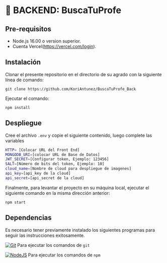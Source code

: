 # 📝 BACKEND: BuscaTuProfe

## **Pre-requisitos**

- Node.js 16.00 o version superior.
- Cuenta Vercel(https://vercel.com/login).

## Instalación

Clonar el presente repositorio en el directorio de su agrado con la siguiente línea de comando:

```
git clone https://github.com/KoriAntunez/BuscaTuProfe_Back
```

Ejecutar el comando:

```
npm install
```

## Despliegue

Cree el archivo `.env` y copie el siguiente contenido, luego complete las variables

```bash
HTTP= [Colocar URL del Front End]
MONGODB_URI=[colocar URL de Base de Datos]
JWT_SECRET=[Configurar token, Ejemplo: 123456]
SALT=[Número de bits del token, Ejemplo: 10]
cloud_name=[Nombre de cloud para despliegue de imagenes]
api_key=[api_key de la cloud]
api_secret=[api_secret de la cloud]
```

Finalmente, para levantar el proyecto en su máquina local, ejecutar el siguiente comando en la misma dirección anterior:

```
npm start
```

## Dependencias

Es necesario tener previamente instalado los siguientes programas para seguir las instrucciones exitosamente.

[![Git](https://img.shields.io/badge/git-%23F05033.svg?style=for-the-badge&logo=git&logoColor=white)](https://git-scm.com) Para ejecutar los comandos de `git`

[![NodeJS](https://img.shields.io/badge/Node.js-43853D?style=for-the-badge&logo=node.js&logoColor=white)](https://nodejs.org/es/) Para ejecutar los comandos de `npm`
